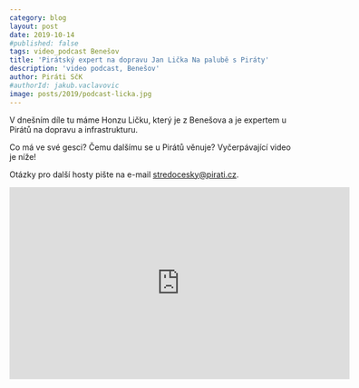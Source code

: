```yaml
---
category: blog
layout: post
date: 2019-10-14
#published: false
tags: video_podcast Benešov
title: 'Pirátský expert na dopravu Jan Lička Na palubě s Piráty'
description: 'video podcast, Benešov'
author: Piráti SčK
#authorId: jakub.vaclavovic
image: posts/2019/podcast-licka.jpg
---
```


V dnešním díle tu máme Honzu Ličku, který je z Benešova a je expertem u Pirátů na dopravu a infrastrukturu.

Co má ve své gesci? Čemu dalšímu se u Pirátů věnuje? Vyčerpávající video je níže!

Otázky pro další hosty pište na e-mail stredocesky@pirati.cz.

<iframe width="600" height="338" src="https://www.youtube.com/embed/DYSI--cY7xE" frameborder="0" allow="accelerometer; autoplay; encrypted-media; gyroscope; picture-in-picture" allowfullscreen></iframe>
